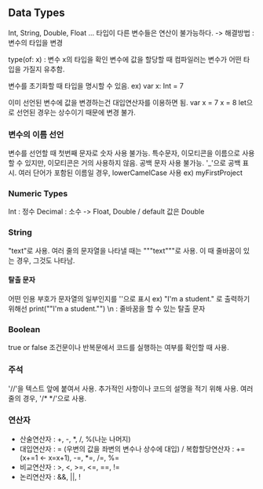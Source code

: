 ## Data Types
Int, String, Double, Float ...
타입이 다른 변수들은 연산이 불가능하다. -> 해결방법 : 변수의 타입을 변경

type(of: x) : 변수 x의 타입을 확인
변수에 값을 할당할 때 컴파일러는 변수가 어떤 타입을 가질지 유추함.

변수를 초기화할 때 타입을 명시할 수 있음.
ex) var x: Int = 7

이미 선언된 변수에 값을 변경하는건 대입연산자를 이용하면 됨.
var x = 7
x = 8
let으로 선언된 경우는 상수이기 때문에 변경 불가.

### 변수의 이름 선언
변수를 선언할 때 첫번째 문자로 숫자 사용 불가능. 
특수문자, 이모티콘을 이름으로 사용할 수 있지만, 이모티콘은 거의 사용하지 않음.
공백 문자 사용 불가능. '_'으로 공백 표시. 
여러 단어가 포함된 이름일 경우, lowerCamelCase 사용
ex) myFirstProject

### Numeric Types
Int : 정수
Decimal : 소수 -> Float, Double / default 값은 Double

### String
"text"로 사용. 
여러 줄의 문자열을 나타낼 때는 """text"""로 사용. 이 때 줄바꿈이 있는 경우, 그것도 나타남. 
#### 탈출 문자
어떤 인용 부호가 문자열의 일부인지를 '\'으로 표시
ex) "I'm a student." 로 출력하기 위해선 print("\"I'm a student.\"")
\n : 줄바꿈을 할 수 있는 탈출 문자

### Boolean
true or false
조건문이나 반복문에서 코드를 실행하는 여부를 확인할 때 사용.

### 주석
'//'을 텍스트 앞에 붙여서 사용.
추가적인 사항이나 코드의 설명을 적기 위해 사용.
여러 줄의 경우, '/* */'으로 사용.

### 연산자
- 산술연산자 : +, -, *, /, %(나눈 나머지)
- 대입연산자 : = (우변의 값을 좌변의 변수나 상수에 대입) / 복합할당연산자 : += (x+=1 <- x=x+1), -=, *=, /=, %=
- 비교연산자 : >, <, >=, <=, ==, !=
- 논리연산자 : &&, ||, ! 

